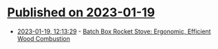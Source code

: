 # [Published on 2023-01-19](index.md)

* [2023-01-19, 12:13:29](https://news.ycombinator.com/item?id=34439494) - [Batch Box Rocket Stove: Ergonomic, Efficient Wood Combustion](https://batchrocket.eu/en/)
